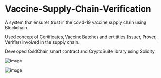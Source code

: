 # Vaccine-Supply-Chain-Verification

 A system that ensures trust in the covid-19 vaccine supply chain using Blockchain.
 
 Used concept of Certificates, Vaccine Batches and entitities (Issuer, Prover, Verifier) involved in the supply chain.
 
 Developed ColdChain smart contract and CryptoSuite library using Solidity.

![image](https://github.com/scelly01/Vaccine-Supply-Chain-Verification/assets/92203911/9db766ec-6e96-4744-adbf-c3c00da39074)

![image](https://github.com/scelly01/Vaccine-Supply-Chain-Verification/assets/92203911/6acd6ae1-face-4658-a551-5d51d1494442)
